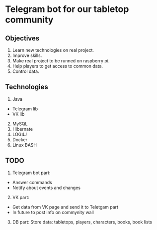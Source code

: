 # Telegram bot for our tabletop community

## Objectives
1. Learn new technologies on real project.
2. Improve skills. 
3. Make real project to be runned on raspberry pi.
4. Help players to get access to common data. 
5. Control data. 

## Technologies
1. Java
* Telegram lib
* VK lib
2. MySQL
3. Hibernate
4. LOG4J
5. Docker
6. Linux BASH

## TODO
1. Telegram bot part:
* Answer commands
* Notify about events and changes
2. VK part: 
* Get data from VK page and send it to Teletgam part
* In future to post info on commynity wall
3. DB part: Store data: tabletops, players, characters, books, book lists
